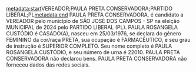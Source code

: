 <metadata:start>VEREADOR;PAULA PRETA CONSERVADORA;PARTIDO LIBERAL;PL<metadata:end>
PAULA PRETA CONSERVADORA, é candidato a VEREADOR pelo município de SÃO JOSÉ DOS CAMPOS - SP na eleição MUNICIPAL de 2024 pelo PARTIDO LIBERAL (PL). PAULA ROSANGELA CUSTÓDIO é CASADO(A), nasceu em 25/03/1976, se declara do gênero FEMININO da cor/raça PRETA, sua ocupação é FARMACÊUTICO, e seu grau de instrução é SUPERIOR COMPLETO. Seu nome completo é PAULA ROSANGELA CUSTÓDIO, e seu número de urna é 22010.
PAULA PRETA CONSERVADORA não declarou bens.
PAULA PRETA CONSERVADORA não forneceu dados das redes sociais.